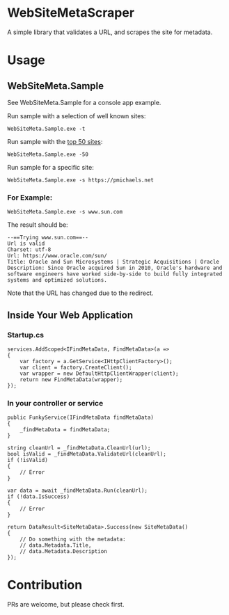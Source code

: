 # WebSiteMetaScraper
A simple library that validates a URL, and scrapes the site for metadata.

# Usage

## WebSiteMeta.Sample

See WebSiteMeta.Sample for a console app example.

Run sample with a selection of well known sites:

```
WebSiteMeta.Sample.exe -t
```

Run sample with the <a href="https://en.wikipedia.org/wiki/List_of_most_popular_websites">top 50 sites</a>:

```
WebSiteMeta.Sample.exe -50
```

Run sample for a specific site:

```
WebSiteMeta.Sample.exe -s https://pmichaels.net
```

### For Example:

```
WebSiteMeta.Sample.exe -s www.sun.com
```

The result should be:

```
--==Trying www.sun.com==--
Url is valid
Charset: utf-8
Url: https://www.oracle.com/sun/
Title: Oracle and Sun Microsystems | Strategic Acquisitions | Oracle
Description: Since Oracle acquired Sun in 2010, Oracle's hardware and software engineers have worked side-by-side to build fully integrated systems and optimized solutions.
```

Note that the URL has changed due to the redirect.


## Inside Your Web Application

### Startup.cs

```
services.AddScoped<IFindMetaData, FindMetaData>(a =>
{
    var factory = a.GetService<IHttpClientFactory>();
    var client = factory.CreateClient();
    var wrapper = new DefaultHttpClientWrapper(client);
    return new FindMetaData(wrapper);
});
```

### In your controller or service

```
public FunkyService(IFindMetaData findMetaData)
{    
    _findMetaData = findMetaData;
}
```

```
string cleanUrl = _findMetaData.CleanUrl(url);
bool isValid = _findMetaData.ValidateUrl(cleanUrl);
if (!isValid)
{
    // Error
}

var data = await _findMetaData.Run(cleanUrl);
if (!data.IsSuccess)
{                
    // Error
}

return DataResult<SiteMetaData>.Success(new SiteMetaData()
{
    // Do something with the metadata:
    // data.Metadata.Title,
    // data.Metadata.Description
});
```            


# Contribution

PRs are welcome, but please check first.

